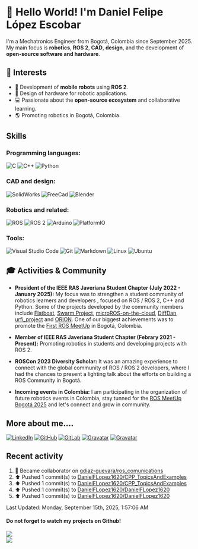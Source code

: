 
# 👋 Hello World! I'm Daniel Felipe López Escobar  

I'm a Mechatronics Engineer from Bogotá, Colombia since September 2025. My main focus is **robotics**, **ROS 2**, **CAD**, **design**, and the development of **open-source software and hardware**.  

## 🚀 Interests

- 🤖 Development of **mobile robots** using **ROS 2**.  
- 🔧 Design of hardware for robotic applications.  
- 💻 Passionate about the **open-source ecosystem** and collaborative learning.
- 🌎 Promoting robotics in Bogotá, Colombia.

## Skills

### **Programming languages:**

![C](https://img.shields.io/badge/c-A8B9CC.svg?style=for-the-badge&logo=c&logoColor=white)
![C++](https://img.shields.io/badge/c++-00599C.svg?style=for-the-badge&logo=c%2B%2B&logoColor=#00599C) 
![Python](https://img.shields.io/badge/python-3776AB?style=for-the-badge&logo=python&logoColor=white)

### **CAD and design:**

![SolidWorks](https://img.shields.io/badge/SolidWorks-cb333b?style=for-the-badge&logo=dassaultsystemes&logoColor=white)
![FreeCad](https://img.shields.io/badge/FreeCad-cb333b?style=for-the-badge&logo=freecad&logoColor=white)
![Blender](https://img.shields.io/badge/Blender-ea7600?style=for-the-badge&logo=blender&logoColor=white)


### **Robotics and related:**

![ROS](https://img.shields.io/badge/ROS-13233e?style=for-the-badge&logo=ros&logoColor=white)
![ROS 2](https://img.shields.io/badge/ROS_2-13233e?style=for-the-badge&logo=ros&logoColor=white)
![Arduino](https://img.shields.io/badge/Arduino-00878F?style=for-the-badge&logo=arduino&logoColor=white)
![PlatformIO](https://img.shields.io/badge/PlatformIO-F5822A?style=for-the-badge&logo=platformio&logoColor=white)


### **Tools:**

![Visual Studio Code](https://img.shields.io/badge/Visual%20Studio%20Code-0078d7.svg?style=for-the-badge&logo=visual-studio-code&logoColor=white) 
![Git](https://img.shields.io/badge/git-F05032.svg?style=for-the-badge&logo=git&logoColor=white)
![Markdown](https://img.shields.io/badge/markdown-000000.svg?style=for-the-badge&logo=markdown&logoColor=white)
![Linux](https://img.shields.io/badge/Linux-FCC624.svg?style=for-the-badge&logo=linux&logoColor=black)
![Ubuntu](https://img.shields.io/badge/Ubuntu-E95420.svg?style=for-the-badge&logo=ubuntu&logoColor=white)



## 🎓 Activities & Community  

- **President of the IEEE RAS Javeriana Student Chapter (July 2022 - January 2025):** My focus was to strengthen a student community of robotics learners and developers , focused on ROS / ROS 2, C++ and Python. Some of the projects developed by the community members include [Flatboat](https://github.com/JuanCSUCoder/FlatBoatProject), [Swarm Project](https://github.com/Nidhood/SWARM_PROJECT), [microROS-on-the-cloud](https://github.com/miguelgonrod/microROS-on-the-cloud), [DiffDan](https://github.com/DanielFLopez1620/diff_robot_dan_ros), [urfi_project](https://github.com/alexoberco/urfi_project) and [ORION](https://github.com/Tesis-ORION). One of our biggest achievements was to promote the [First ROS MeetUp](https://www.youtube.com/watch?v=R7_KEe0JQ5I) in Bogotá, Colombia.

- **Member of IEEE RAS Javeriana Student Chapter (Febrary 2021 - Present):** Promoting robotics in students and developing projects with ROS 2.

- **ROSCon 2023 Diversity Scholar:** It was an amazing experience to connect with the global community of ROS / ROS 2 developers, where I had the chances to present a lighting talk about the efforts on building a ROS Community in Bogotá.

- **Incoming events in Colombia:** I am participating in the organization of future robotics events in Colombia, stay tunned for the [ROS MeetUp Bogotá 2025](https://luma.com/h5zsexaf) and let's connect and grow in community.

## More about me....

[![LinkedIn](https://img.shields.io/badge/linkedin-%230077B5.svg?style=for-the-badge&logo=linkedin&logoColor=white)](https://www.linkedin.com/in/daniel-f-lopez-e/)
[![GitHub](https://img.shields.io/badge/github-181717.svg?style=for-the-badge&logo=github&logoColor=white)](https://github.com/DanielFLopez1620) 
[![GitLab](https://img.shields.io/badge/gitlab-181717.svg?style=for-the-badge&logo=gitlab&logoColor=white)](https://gitlab.com/DanielFLopez1620)
[![Gravatar](https://img.shields.io/badge/Gravatar-1E8CBE.svg?style=for-the-badge&logo=gravatar&logoColor=white)](https://gravatar.com/danielflopez1620)
[![Gravatar](https://img.shields.io/badge/Platzi-98CA3F.svg?style=for-the-badge&logo=platzi&logoColor=white)](https://platzi.com/p/dfelipe.lopez/)

## Recent activity

<!--RECENT_ACTIVITY:start-->
1. 🤝 Became collaborator on [gdiaz-guevara/ros_comunications](https://github.com/gdiaz-guevara/ros_comunications)<br>
2. ⬆️ Pushed 1 commit(s) to [DanielFLopez1620/CPP_TopicsAndExamples](https://github.com/DanielFLopez1620/CPP_TopicsAndExamples)<br>
3. ⬆️ Pushed 1 commit(s) to [DanielFLopez1620/CPP_TopicsAndExamples](https://github.com/DanielFLopez1620/CPP_TopicsAndExamples)<br>
4. ⬆️ Pushed 1 commit(s) to [DanielFLopez1620/DanielFLopez1620](https://github.com/DanielFLopez1620/DanielFLopez1620)<br>
5. ⬆️ Pushed 1 commit(s) to [DanielFLopez1620/DanielFLopez1620](https://github.com/DanielFLopez1620/DanielFLopez1620)<br>
<!--RECENT_ACTIVITY:end-->
<!--RECENT_ACTIVITY:last_update-->
Last Updated: Monday, September 15th, 2025, 1:57:06 AM
<!--RECENT_ACTIVITY:last_update_end-->

#### **Do not forget to watch my projects on Github!**

<img src="https://github-readme-stats.vercel.app/api?username=DanielFLopez1620&theme=dracula&show_icons=true"/>
</br>
<img src="https://github-readme-stats.vercel.app/api/top-langs/?username=DanielFLopez1620&layout=compact"/> 

